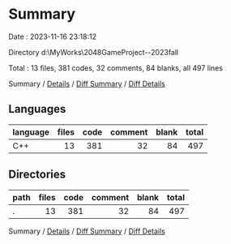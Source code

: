 # Summary

Date : 2023-11-16 23:18:12

Directory d:\\MyWorks\\2048GameProject--2023fall

Total : 13 files,  381 codes, 32 comments, 84 blanks, all 497 lines

Summary / [Details](details.md) / [Diff Summary](diff.md) / [Diff Details](diff-details.md)

## Languages
| language | files | code | comment | blank | total |
| :--- | ---: | ---: | ---: | ---: | ---: |
| C++ | 13 | 381 | 32 | 84 | 497 |

## Directories
| path | files | code | comment | blank | total |
| :--- | ---: | ---: | ---: | ---: | ---: |
| . | 13 | 381 | 32 | 84 | 497 |

Summary / [Details](details.md) / [Diff Summary](diff.md) / [Diff Details](diff-details.md)